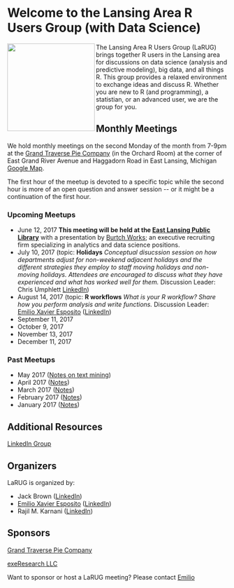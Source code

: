 
# Welcome to the Lansing Area R Users Group (with Data Science)

<a href="url"><img src="https://lansingarearusersgroup.github.io/images/LansingAreaRUserGroup_CIRCLE-w-Michigan-logo_300dpi.png" align="left" height="200"></a>The Lansing Area R Users Group (LaRUG) brings together R users in the Lansing area for discussions on data science (analysis and predictive modeling), big data, and all things R. This group provides a relaxed environment to exchange ideas and discuss R. Whether you are new to R (and programming), a statistian, or an advanced user, we are the group for you.

## Monthly Meetings

We hold monthly meetings on the second Monday of the month from 7-9pm at the [Grand Traverse Pie Company](http://gtpie.com) (in the Orchard Room) at the corner of East Grand River Avenue and Haggadorn Road in East Lansing, Michigan [Google Map](https://www.google.com/maps/place/Grand+Traverse+Pie+Company/@42.7302255,-84.4648517,17z/data=!4m12!1m6!3m5!1s0x8822c29e2298637f:0x65a99056073bd352!2sGrand+Traverse+Pie+Company!8m2!3d42.7302255!4d-84.4626577!3m4!1s0x8822c29e2298637f:0x65a99056073bd352!8m2!3d42.7302255!4d-84.4626577).

The first hour of the meetup is devoted to a specific topic while the second hour is more of an open question and answer session -- or it might be a continuation of the first hour.

### Upcoming Meetups
- June 12, 2017 **This meeting will be held at the [East Lansing Public Library](https://www.elpl.org)** with a presentation by [Burtch Works](http://www.burtchworks.com); an executive recruiting firm specializing in analytics and data science positions.
- July 10, 2017 (topic: **Holidays** _Conceptual disucssion session on how departments adjust for non-weekend adjacent holidays and the different strategies they employ to staff moving holidays and non-moving holidays. Attendees are encouraged to discuss what they have experienced and what has worked well for them._ Discussion Leader: Chris Umphlett [LinkedIn](https://www.linkedin.com/in/chris-umphlett-2a905669))
- August 14, 2017 (topic: **R workflows** _What is your R workflow? Share how you perform analysis and write functions._ Discussion Leader: [Emilio Xavier Esposito](https://github.com/emilioxavier) ([LinkedIn](https://www.linkedin.com/in/emilioxavieresposito/)) 
- September 11, 2017
- October 9, 2017
- November 13, 2017
- December 11, 2017

### Past Meetups
- May 2017 ([Notes on text mining](https://lansingarearusersgroup.github.io/may2017))
- April 2017 ([Notes](https://lansingarearusersgroup.github.io/apr2017))
- March 2017 ([Notes](https://lansingarearusersgroup.github.io/mar2017))
- February 2017 ([Notes](https://lansingarearusersgroup.github.io/feb2017))
- January 2017 ([Notes](https://lansingarearusersgroup.github.io/jan2017))

## Additional Resources
[LinkedIn Group](https://www.linkedin.com/groups/12048353)


## Organizers

LaRUG is organized by:
- Jack Brown ([LinkedIn](https://www.linkedin.com/in/jackbrown1/))
- [Emilio Xavier Esposito](https://github.com/emilioxavier) ([LinkedIn](https://www.linkedin.com/in/emilioxavieresposito/))
- Rajil M. Karnani ([LinkedIn](https://www.linkedin.com/in/rajilkarnani/))

## Sponsors

[Grand Traverse Pie Company](http://gtpie.com)

[exeResearch LLC](http://www.exeResearch.com)

Want to sponsor or host a LaRUG meeting? Please contact [Emilio](https://github.com/emilioxavier)
